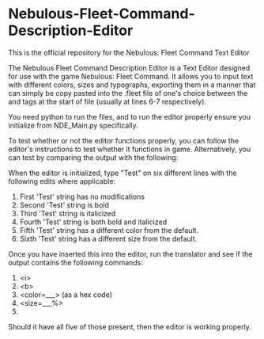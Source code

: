 # Nebulous-Fleet-Command-Description-Editor
This is the official repository for the Nebulous: Fleet Command Text Editor

The Nebulous Fleet Command Description Editor is a Text Editor designed for use with the game Nebulous: Fleet Command. It allows you to input text with different colors, sizes and typographs, exporting them in a manner that can simply be copy pasted into the .fleet file of one's choice between the <FactionKey> and <SortOverrideOrder> tags at the start of file (usually at lines 6-7 respectively).

You need python to run the files, and to run the editor properly ensure you initialize from NDE_Main.py specifically.

To test whether or not the editor functions properly, you can follow the editor's instructions to test whether it functions in game. Alternatively, you can test by comparing the output with the following:

When the editor is initialized, type "Test" on six different lines with the following edits where applicable:
1. First 'Test' string has no modifications
2. Second 'Test' string is bold
3. Third 'Test' string is italicized
4. Fourth 'Test' string is both bold and italicized
5. Fifth 'Test' string has a different color from the default.
6. Sixth 'Test' string has a different size from the default.

Once you have inserted this into the editor, run the translator and see if the output contains the following commands:

1. &lt;i&gt;
2. &lt;b&gt;
3. &lt;color=___&gt; (as a hex code)
4. &lt;size=___%&gt;
5. <description>

Should it have all five of those present, then the editor is working properly.
